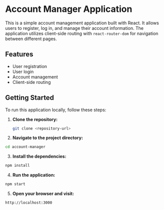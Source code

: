 # Account Manager Application

This is a simple account management application built with React. It allows users to register, log in, and manage their account information. The application utilizes client-side routing with `react-router-dom` for navigation between different pages.

## Features

- User registration
- User login
- Account management
- Client-side routing

## Getting Started

To run this application locally, follow these steps:

1. **Clone the repository:**
   ```bash
   git clone <repository-url>
   ```

2. **Navigate to the project directory:**
```bash
cd account-manager
```

3. **Install the dependencies:**
```bash
npm install
```
4. **Run the application:**
```bash
npm start
```
5. **Open your browser and visit:**
```bash
http://localhost:3000
```